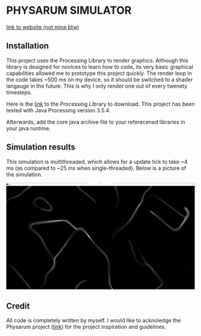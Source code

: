 # PHYSARUM SIMULATOR

[link to website (not mine btw)](https://cargocollective.com/sagejenson/physarum)

## Installation

This project uses the Processing Library to render graphics. Although this library is designed for novices to learn how to code, its very basic graphical capabilities allowed me to prototype this
project quickly. The render loop in the code takes ~500 ms on my device, so it should be switched to a shader langauge in the future. This is why I only render one out of every twenety timesteps. 

Here is the [link](https://processing.org/) to the Processing Library to download. This project has been tested with Java Processing version 3.5.4.

Afterwards, add the core java archive file to your referecened libraries in your java runtime.

## Simulation results

This simulation is multithreaded, which allows for a update tick to take ~4 ms (as compared to ~25 ms when single-threaded). Below is a picture of the simulation.

![Alt text: image of simulation](image.png)

## Credit

All code is completely written by myself. I would like to acknoledge the Physarum project ([link](https://cargocollective.com/sagejenson/physarum)) for the project inspiration and guidelines.
